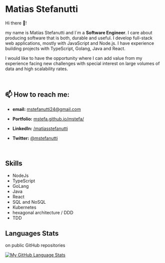 # Matias Stefanutti

Hi there 👋!

my name is Matías Stefanutti and I´m a **Software Engineer**. I care about producing software that is both, durable and useful. I develop full-stack web applications, mostly with JavaScript and Node.js. I have experience building projects with TypeScript, Golang, Java and React.

I would like to have the opportunity where I can add value from my experience facing new challenges with special interest on large volumes of data and high scalability rates. 

<br/>

## 📫 How to reach me: 

- **email:** [ mstefanutti24@gmail.com](mailto:mstefanutti24@gmail.com)

- **Portfolio:** [ mstefa.github.io/mstefa/](https://mstefa.github.io/mstefa/)

- **LinkedIn:** [ /matiasstefanutti </P> ](https://www.linkedin.com/in/matiasstefanutti/)

- **Twitter:** [  @mstefanutti](https://twitter.com/mstefanutti)

<br/>

## Skills

- NodeJs
- TypeScript
- GoLang
- Java
- React
- SQL and NoSQL
- Kubernetes
- hexagonal architecture / DDD
- TDD


## Languages Stats 

on public GitHub repositories 

[![My GitHub Language Stats](https://github-readme-stats.vercel.app/api/top-langs/?username=mstefa&langs_count=5&theme=tokyonight)]()

<!--
**mstefa/mstefa** is a ✨ _special_ ✨ repository because its `README.md` (this file) appears on your GitHub profile.

Here are some ideas to get you started:

- 🔭 I’m currently working on ...
- 🌱 I’m currently learning ...
- 👯 I’m looking to collaborate on ...
- 🤔 I’m looking for help with ...
- 💬 Ask me about ...
- 📫 How to reach me: ...
- 😄 Pronouns: ...
- ⚡ Fun fact: ...


add google analytics report
-->
